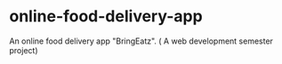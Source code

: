 # online-food-delivery-app
An online food delivery app "BringEatz". ( A web development semester project)
